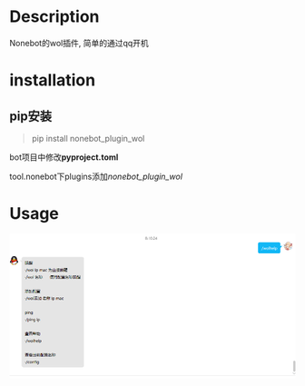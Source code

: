 # Description
Nonebot的wol插件, 简单的通过qq开机

# installation
## pip安装
>pip install nonebot_plugin_wol

bot项目中修改**pyproject.toml**

tool.nonebot下plugins添加*nonebot_plugin_wol*
# Usage

![help](./img/help.png)